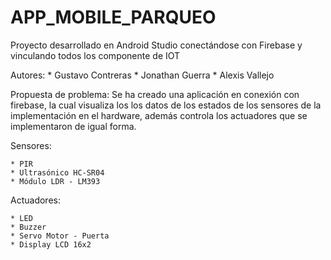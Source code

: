 # APP_MOBILE_PARQUEO
Proyecto desarrollado en Android Studio  conectándose con Firebase  y vinculando todos los componente de IOT 

Autores: 
        * Gustavo Contreras
        * Jonathan Guerra
        * Alexis Vallejo

Propuesta de problema:
      Se ha creado una aplicación en conexión con firebase, la cual visualiza los los datos de los estados de los sensores
      de la implementación en el hardware, además controla los actuadores que se implementaron de igual forma.

Sensores:

    * PIR
    * Ultrasónico HC-SR04
    * Módulo LDR - LM393
    
Actuadores:

    * LED
    * Buzzer
    * Servo Motor - Puerta
    * Display LCD 16x2

